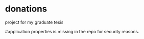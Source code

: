 # donations
project for my graduate tesis

#application properties is missing in the repo for security reasons. 
